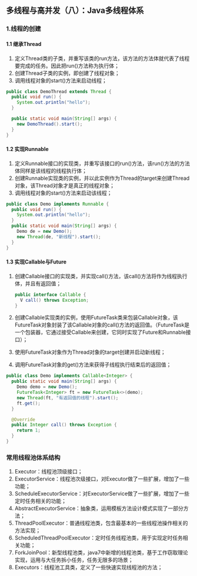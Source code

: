## 多线程与高并发（八）：Java多线程体系

### 1.线程的创建

#### 1.1 继承Thread
1. 定义Thread类的子类，并重写该类的run方法，该方法的方法体就代表了线程要完成的任务。因此把run()方法称为执行体；
2. 创建Thread子类的实例，即创建了线程对象；
3. 调用线程对象的start()方法来启动线程；

  ```java
  public class DemoThread extends Thread {
    public void run() {
      System.out.println("hello");
    }

    public static void main(String[] args) {
      new DemoThread().start();
    }
  }
  ```

#### 1.2 实现Runnable
1. 定义Runnable接口的实现类，并重写该接口的run()方法，该run()方法的方法体同样是该线程的线程执行体；
2. 创建Runnable实现类的实例，并以此实例作为Thread的target来创建Thread对象，该Thread对象才是真正的线程对象；
3. 调用线程对象的start()方法来启动该线程；

```java
public class Demo implements Runnable {
  public void run() {
    System.out.println("hello");
  }
  public static void main(String[] args) {
    Demo de = new Demo();
    new Thread(de, "新线程").start();
  }
}
```

#### 1.3 实现Callable与Future
1. 创建Callable接口的实现类，并实现call()方法，该call()方法将作为线程执行体，并且有返回值；

    ```java
    public interface Callable {
      V call() throws Exception;
    }
    ```

2. 创建Callable实现类的实例，使用FutureTask类来包装Callable对象，该FutureTask对象封装了该Callable对象的call()方法的返回值。（FutureTask是一个包装器，它通过接受Callable来创建，它同时实现了Future和Runnable接口）；
3. 使用FutureTask对象作为Thread对象的target创建并启动新线程；
4. 调用FutureTask对象的get()方法来获得子线程执行结束后的返回值；

  ```java
  public class Demo implements Callable<Integer> {
    public static void main(String[] args) {
      Demo demo = new Demo();
      FutureTask<Integer> ft = new FutureTask<>(demo);
      new Thread(ft, "有返回值的线程").start();
      ft.get();
    }

    @Override
    public Integer call() throws Exception {
      return 1;
    }
  }
  ```

### 常用线程池体系结构
1. Executor：线程池顶级接口；
2. ExecutorService：线程池次级接口，对Executor做了一些扩展，增加了一些功能；
3. ScheduleExecutorService：对ExecutorService做了一些扩展，增加了一些定时任务相关的功能；
4. AbstractExecutorService：抽象类，运用模板方法设计模式实现了一部分方法；
5. ThreadPoolExecutor：普通线程池类，包含最基本的一些线程池操作相关的方法实现；
6. ScheduledThreadPoolExecutor：定时任务线程池类，用于实现定时任务相关功能；
7. ForkJoinPool：新型线程池类，java7中新增的线程池类，基于工作窃取理论实现，运用与大任务拆小任务，任务无限多的场景；
8. Executors：线程池工具类，定义了一些快速实现线程池的方法；
